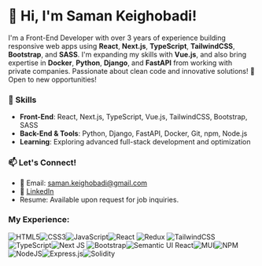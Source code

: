 # 👋 Hi, I'm Saman Keighobadi!

I'm a Front-End Developer with over 3 years of experience building responsive web apps using **React**, **Next.js**, **TypeScript**, **TailwindCSS**, **Bootstrap**, and **SASS**. I'm expanding my skills with **Vue.js**, and also bring expertise in **Docker**, **Python**, **Django**, and **FastAPI** from working with private companies. Passionate about clean code and innovative solutions! 🚀 Open to new opportunities!




### 🔧 Skills
- **Front-End**: React, Next.js, TypeScript, Vue.js, TailwindCSS, Bootstrap, SASS
- **Back-End & Tools**: Python, Django, FastAPI, Docker, Git, npm, Node.js
- **Learning**: Exploring advanced full-stack development and optimization



### 📫 Let's Connect!
- 📧 Email: saman.keighobadi@gmail.com
- 💼 [LinkedIn]([https://www.linkedin.com/in/your-linkedin-profile](https://www.linkedin.com/in/saman-keighobadi-25151631b/)) 
- Resume: Available upon request for job inquiries.



### My Experience: 
![HTML5](https://img.shields.io/badge/html5-%23E34F26.svg?style=for-the-badge&logo=html5&logoColor=white)![CSS3](https://img.shields.io/badge/css3-%231572B6.svg?style=for-the-badge&logo=css3&logoColor=white)![JavaScript](https://img.shields.io/badge/javascript-%23323330.svg?style=for-the-badge&logo=javascript&logoColor=%23F7DF1E)![React](https://img.shields.io/badge/react-%2320232a.svg?style=for-the-badge&logo=react&logoColor=%2361DAFB)
  ![Redux](https://img.shields.io/badge/redux-%23593d88.svg?style=for-the-badge&logo=redux&logoColor=white)	![TailwindCSS](https://img.shields.io/badge/tailwindcss-%2338B2AC.svg?style=for-the-badge&logo=tailwind-css&logoColor=white)![TypeScript](https://img.shields.io/badge/typescript-%23007ACC.svg?style=for-the-badge&logo=typescript&logoColor=white)![Next JS](https://img.shields.io/badge/Next-black?style=for-the-badge&logo=next.js&logoColor=white)
      ![Bootstrap](https://img.shields.io/badge/bootstrap-%23563D7C.svg?style=for-the-badge&logo=bootstrap&logoColor=white)![Semantic UI React](https://img.shields.io/badge/Semantic%20UI%20React-%2335BDB2.svg?style=for-the-badge&logo=SemanticUIReact&logoColor=white)![MUI](https://img.shields.io/badge/MUI-%230081CB.svg?style=for-the-badge&logo=material-ui&logoColor=white)![NPM](https://img.shields.io/badge/NPM-%23000000.svg?style=for-the-badge&logo=npm&logoColor=white)![NodeJS](https://img.shields.io/badge/node.js-6DA55F?style=for-the-badge&logo=node.js&logoColor=white)![Express.js](https://img.shields.io/badge/express.js-%23404d59.svg?style=for-the-badge&logo=express&logoColor=%2361DAFB)![Solidity](https://img.shields.io/badge/Solidity-%23363636.svg?style=for-the-badge&logo=solidity&logoColor=white)

